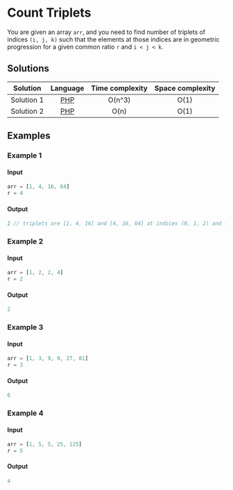 # Count Triplets

You are given an array `arr`, and you need to find number of triplets of
indices `(i, j, k)` such that the elements at those indices are in geometric
progression for a given common ratio `r` and `i < j < k`.

## Solutions

| Solution   | Language                   | Time complexity | Space complexity |
|:----------:|:--------------------------:|:---------------:|:----------------:|
| Solution 1 | [PHP][PHP-1]               | O(n^3)          | O(1)             |
| Solution 2 | [PHP][PHP-2]               | O(n)            | O(1)             |

## Examples

### Example 1

#### Input

```javascript
arr = [1, 4, 16, 64]
r = 4
```

#### Output

```javascript
2 // triplets are [1, 4, 16] and [4, 16, 64] at indices (0, 1, 2) and (1, 2, 3) 
```

### Example 2

#### Input

```javascript
arr = [1, 2, 2, 4]
r = 2
```

#### Output

```javascript
2
```

### Example 3

#### Input

```javascript
arr = [1, 3, 9, 9, 27, 81]
r = 3
```

#### Output

```javascript
6
```

### Example 4

#### Input

```javascript
arr = [1, 5, 5, 25, 125]
r = 5
```

#### Output

```javascript
4
```

[PHP-1]: ../solutions/php/010-CountTriplets/solution-1.php

[PHP-2]: ../solutions/php/010-CountTriplets/solution-2.php
